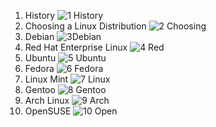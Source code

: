 1. History
![1 History](https://github.com/user-attachments/assets/aa0a4718-6b5a-4efa-aec6-6bcb32fa0c16)
2. Choosing a Linux Distribution
 ![2 Choosing](https://github.com/user-attachments/assets/b8637795-1c2b-4471-ac2f-ec56cdb813c9)
3. Debian
   ![3Debian](https://github.com/user-attachments/assets/3d96e67a-a60f-4933-9eee-62f7aa07befe)
4.  Red Hat Enterprise Linux
   ![4 Red](https://github.com/user-attachments/assets/57c59759-ff15-4082-ab10-0dda66e63b0c)
5. Ubuntu
    ![5 Ubuntu](https://github.com/user-attachments/assets/4790e578-8181-44c0-b73a-b1fb00961d2e)
6. Fedora
    ![6 Fedora](https://github.com/user-attachments/assets/d4b522de-1230-43c4-99d9-9a11bd4b9f87)
7. Linux Mint
   ![7 Linux](https://github.com/user-attachments/assets/55e8c67e-3012-4490-8f1e-e0188660e096)
8. Gentoo
   ![8 Gentoo](https://github.com/user-attachments/assets/94d43246-3839-450e-98bc-450e5e5ab3ec)
9. Arch Linux
    ![9 Arch](https://github.com/user-attachments/assets/190f2a27-135e-47ed-9139-9c0d4fda054c)
10. OpenSUSE
    ![10 Open](https://github.com/user-attachments/assets/72c43ee2-58b6-4818-8ca8-01143f00bf1c)



